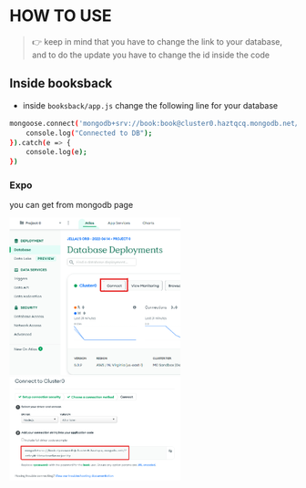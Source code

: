 # HOW TO USE
<blockquote>
👉 keep in mind that you have to change the link to your database, and to do the update you have to change the id inside the code
</blockquote>

## Inside booksback

- inside `booksback/app.js` change the following line for your database 

```sh
mongoose.connect('mongodb+srv://book:book@cluster0.haztqcq.mongodb.net/?retryWrites=true&w=majority',(event)=>{
    console.log("Connected to DB");
}).catch(e => {
    console.log(e);
})
```
### Expo

you can get from mongodb page

<img src="./img/Screenshot1.png" width="300"/>
<img src="./img/Screenshot2.png" width="300"/>